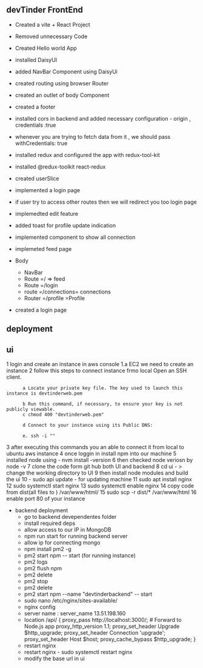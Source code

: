 ## devTinder FrontEnd

- Created a vite + React Project
- Removed unnecessary Code
- Created Hello world App
- installed DaisyUI
- added NavBar Component using DaisyUi
- created routing using browser Router
- created an outlet of body Component
- created a footer
- installed cors in backend and added necessary configuration - origin , credentials :true
- whenever you are trying to fetch data from it , we should pass withCredentials: true
- installed redux and configured the app with redux-tool-kit
- installed @redux-toolkit react-redux
- created userSlice
- implemented a login page
- if user try to access other routes then we will redirect you too login page
- implemedted edit feature
- added toast for profile update indication
- implemented component to show all connection
- implemeted feed page

- Body
  - NavBar
  - Route =/ => feed
  - Route =/login
  - route =/connections= connections
  - Router =/profile =Profile
- created a login page

## deployment

## ui

1 login and create an instance in aws console
1.a EC2 we need to create an instance
2 follow this steps to connect instance frmo local
Open an SSH client.

          a Locate your private key file. The key used to launch this instance is devtinderweb.pem

          b Run this command, if necessary, to ensure your key is not publicly viewable.
          c chmod 400 "devtinderweb.pem"

          d Connect to your instance using its Public DNS:

          e. ssh -i ""

3 after executing this commands you an able to connect it from local to ubuntu aws instance
4 once loggin in install npm into our machine
5 installed node using - nvm install -version
6 then checked node veriosn by node -v
7 clone the code form git hub both UI and backend
8 cd ui - > change the working directory to UI
9 then install node modules and build the ui
10 - sudo api update - for updating machine
11 sudo apt install nginx
12 sudo systemctl start nginx
13 sudo systemctl enable nginx
14 copy code from dist(all files to ) /var/www/html/
15 sudo scp -r dist/\* /var/www/html
16 enable port 80 of your instance

- backend deployment
  - go to backend devependentes folder
  - install required deps
  - allow access to our IP in MongoDB
  - npm run start for running backend server
  - allow ip for connecting mongo
  - npm install pm2 -g
  - pm2 start npm -- start (for running instance)
  - pm2 logs
  - pm2 flush npm
  - pm2 delete
  - pm2 stop <name>
  - pm2 delete
  - pm2 start npm --name "devtinderbackend" -- start
  - sudo nano /etc/nginx/sites-available/
  - nginx config
  - server name : server_name 13.51.198.160
  - location /api/ {
    proxy_pass http://localhost:3000/; # Forward to Node.js app
    proxy_http_version 1.1;
    proxy_set_header Upgrade $http_upgrade;
    proxy_set_header Connection 'upgrade';
    proxy_set_header Host $host;
    proxy_cache_bypass $http_upgrade;
    }
  - restart nginx
  - restart nginx - sudo systemctl restart nginx
  - modify the base url in ui
